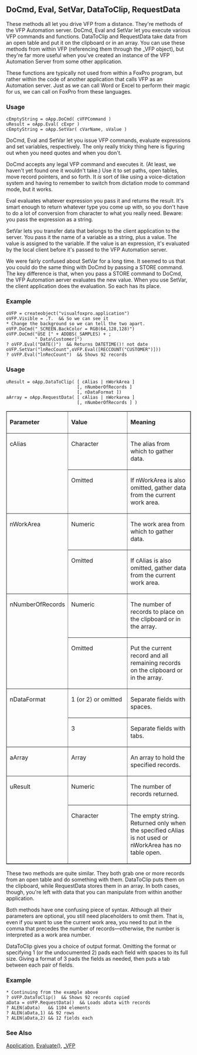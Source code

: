 ## DoCmd, Eval, SetVar, DataToClip, RequestData

These methods all let you drive VFP from a distance. They're methods of the VFP Automation server. DoCmd, Eval and SetVar let you execute various VFP commands and functions. DataToClip and RequestData take data from an open table and put it on the clipboard or in an array. You can use these methods from within VFP (referencing them through the _VFP object), but they're far more useful when you've created an instance of the VFP Automation Server from some other application. 

These functions are typically not used from within a FoxPro program, but rather within the code of another application that calls VFP as an Automation server. Just as we can call Word or Excel to perform their magic for us, we can call on FoxPro from these languages.

### Usage

```foxpro
cEmptyString = oApp.DoCmd( cVFPCommand )
uResult = oApp.Eval( cExpr )
cEmptyString = oApp.SetVar( cVarName, uValue )
```

DoCmd, Eval and SetVar let you issue VFP commands, evaluate expressions and set variables, respectively. The only really tricky thing here is figuring out when you need quotes and when you don't. 

DoCmd accepts any legal VFP command and executes it. (At least, we haven't yet found one it wouldn't take.) Use it to set paths, open tables, move record pointers, and so forth. It *is* sort of like using a voice-dictation system and having to remember to switch from dictation mode to command mode, but it works.

Eval evaluates whatever expression you pass it and returns the result. It's smart enough to return whatever type you come up with, so you don't have to do a lot of conversion from character to what you really need. Beware: you pass the expression as a string.

SetVar lets you transfer data that belongs to the client application to the server. You pass it the name of a variable as a string, plus a value. The value is assigned to the variable. If the value is an expression, it's evaluated by the local client before it's passed to the VFP Automation server.

We were fairly confused about SetVar for a long time. It seemed to us that you could do the same thing with DoCmd by passing a STORE command. The key difference is that, when you pass a STORE command to DoCmd, the VFP Automation aerver evaluates the new value. When you use SetVar, the client application does the evaluation. So each has its place.

### Example

```foxpro
oVFP = createobject("visualfoxpro.application")
oVFP.Visible = .T.  && So we can see it
* Change the background so we can tell the two apart.
oVFP.DoCmd("_SCREEN.BackColor = RGB(64,128,128)")
oVFP.DoCmd("USE [" + ADDBS(_SAMPLES) + ;
           " Data\Customer]")
? oVFP.Eval("DATE()")  && Returns DATETIME()! not date
oVFP.SetVar("lnRecCount",oVFP.Eval([RECCOUNT("CUSTOMER")]))
? oVFP.Eval("lnRecCount")  && Shows 92 records
```
### Usage

```foxpro
uResult = oApp.DataToClip( [ cAlias | nWorkArea ]
                           [, nNumberOfRecords ]
                           [, nDataFormat ])
aArray = oApp.RequestData( [ cAlias | nWorkarea ]
                           [, nNumberOfRecords ] )
```
<table border cellspacing=0 cellpadding=0 width=100%>
<tr>
  <td width=32% valign=top>
  <p><b>Parameter</b></p>
  </td>
  <td width=23% valign=top>
  <p><b>Value</b></p>
  </td>
  <td width=45% valign=top>
  <p><b>Meaning</b></p>
  </td>
 </tr>
<tr>
  <td width=32% rowspan=2 valign=top>
  <p>cAlias</p>
  &nbsp;</td>
  <td width=23% valign=top>
  <p>Character</p>
  </td>
  <td width=45% valign=top>
  <p>The alias from which to gather data.</p>
  </td>
 </tr>
<tr>
  <td width=33% valign=top>
  <p>Omitted</p>
  </td>
  <td width=67% valign=top>
  <p>If nWorkArea is also omitted, gather data from the current work area.</p>
  </td>
 </tr>
<tr>
  <td width=32% rowspan=2 valign=top>
  <p>nWorkArea</p>
  </td>
  <td width=23% valign=top>
  <p>Numeric</p>
  </td>
  <td width=45% valign=top>
  <p>The work area from which to gather data.</p>
  </td>
 </tr>
<tr>
  <td width=33% valign=top>
  <p>Omitted</p>
  </td>
  <td width=67% valign=top>
  <p>If cAlias is also omitted, gather data from the current work area.</p>
  </td>
 </tr>
<tr>
  <td width=32% rowspan=2 valign=top>
  <p>nNumberOfRecords</p>
  </td>
  <td width=23% valign=top>
  <p>Numeric</p>
  </td>
  <td width=45% valign=top>
  <p>The number of records to place on the clipboard or in the array.</p>
  </td>
 </tr>
<tr>
  <td width=33% valign=top>
  <p>Omitted</p>
  </td>
  <td width=67% valign=top>
  <p>Put the current record and all remaining records on the clipboard or in the array.</p>
  </td>
 </tr>
<tr>
  <td width=32% rowspan=2 valign=top>
  <p>nDataFormat</p>
  </td>
  <td width=23% valign=top>
  <p>1 (or 2) or omitted</p>
  </td>
  <td width=45% valign=top>
  <p>Separate fields with spaces.</p>
  </td>
 </tr>
<tr>
  <td width=33% valign=top>
  <p>3</p>
  </td>
  <td width=67% valign=top>
  <p>Separate fields with tabs.</p>
  </td>
 </tr>
<tr>
  <td width=32% valign=top>
  <p>aArray</p>
  </td>
  <td width=23% valign=top>
  <p>Array</p>
  </td>
  <td width=45% valign=top>
  <p>An array to hold the specified records.</p>
  </td>
 </tr>
<tr>
  <td width=32% rowspan=2 valign=top>
  <p>uResult</p>
  </td>
  <td width=23% valign=top>
  <p>Numeric</p>
  </td>
  <td width=45% valign=top>
  <p>The number of records returned.</p>
  </td>
 </tr>
<tr>
  <td width=33% valign=top>
  <p>Character</p>
  </td>
  <td width=67% valign=top>
  <p>The empty string. Returned only when the specified cAlias is not used or nWorkArea has no table open.</p>
  </td>
 </tr>
</table>

These two methods are quite similar. They both grab one or more records from an open table and do something with them. DataToClip puts them on the clipboard, while RequestData stores them in an array. In both cases, though, you're left with data that you can manipulate from within another application.

Both methods have one confusing piece of syntax. Although all their parameters are optional, you still need placeholders to omit them. That is, even if you want to use the current work area, you need to put in the comma that precedes the number of records&mdash;otherwise, the number is interpreted as a work area number.

DataToClip gives you a choice of output format. Omitting the format or specifying 1 (or the undocumented 2) pads each field with spaces to its full size. Giving a format of 3 pads the fields as needed, then puts a tab between each pair of fields.

### Example

```foxpro
* Continuing from the example above
? oVFP.DataToClip()  && Shows 92 records copied
aData = oVFP.RequestData()  && Loads aData with records
? ALEN(aData)   && 1104 elements
? ALEN(aData,1) && 92 rows
? ALEN(aData,2) && 12 fields each
```
### See Also

[Application](s4g683.md), [Evaluate()](s4g010.md), [_VFP](s4g683.md)